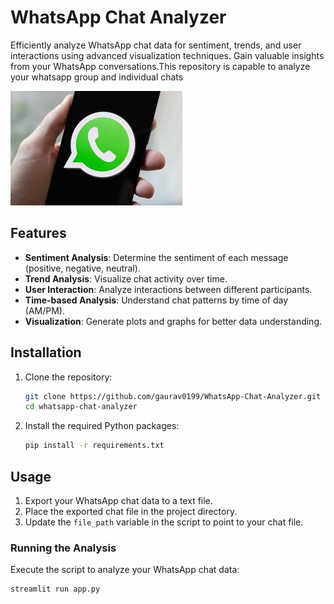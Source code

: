# WhatsApp Chat Analyzer

Efficiently analyze WhatsApp chat data for sentiment, trends, and user interactions using advanced visualization techniques. Gain valuable insights from your WhatsApp conversations.This repository is capable to analyze your whatsapp group and individual chats

![Getting Started](img.jpg)


## Features

- **Sentiment Analysis**: Determine the sentiment of each message (positive, negative, neutral).
- **Trend Analysis**: Visualize chat activity over time.
- **User Interaction**: Analyze interactions between different participants.
- **Time-based Analysis**: Understand chat patterns by time of day (AM/PM).
- **Visualization**: Generate plots and graphs for better data understanding.

## Installation

1. Clone the repository:
    ```sh
    git clone https://github.com/gaurav0199/WhatsApp-Chat-Analyzer.git
    cd whatsapp-chat-analyzer
    ```

2. Install the required Python packages:
    ```sh
    pip install -r requirements.txt
    ```

## Usage

1. Export your WhatsApp chat data to a text file.
2. Place the exported chat file in the project directory.
3. Update the `file_path` variable in the script to point to your chat file.

### Running the Analysis

Execute the script to analyze your WhatsApp chat data:
```sh
streamlit run app.py
